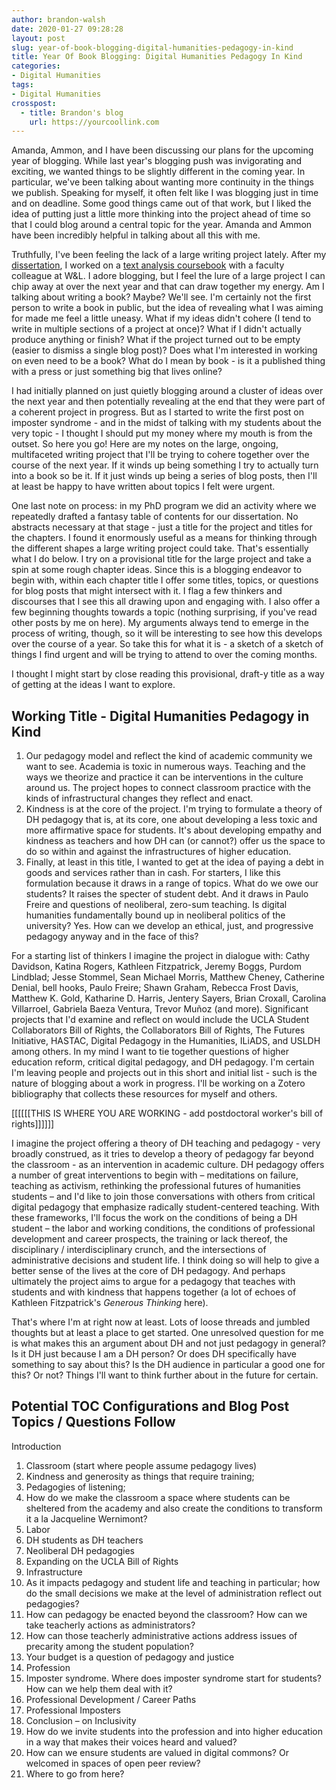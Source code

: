 ```yaml
---
author: brandon-walsh
date: 2020-01-27 09:28:28
layout: post
slug: year-of-book-blogging-digital-humanities-pedagogy-in-kind
title: Year Of Book Blogging: Digital Humanities Pedagogy In Kind
categories:
- Digital Humanities
tags:
- Digital Humanities
crosspost:
  - title: Brandon's blog
    url: https://yourcoollink.com
---
```

Amanda, Ammon, and I have been discussing our plans for the upcoming year of blogging. While last year's blogging push was invigorating and exciting, we wanted things to be slightly different in the coming year. In particular, we've been talking about wanting more continuity in the things we publish. Speaking for myself, it often felt like I was blogging just in time and on deadline. Some good things came out of that work, but I liked the idea of putting just a little more thinking into the project ahead of time so that I could blog around a central topic for the year. Amanda and Ammon have been incredibly helpful in talking about all this with me. 

Truthfully, I've been feeling the lack of a large writing project lately. After my [dissertation](doi.org/10.18130/V3R27G), I worked on a [text analysis coursebook](http://walshbr.com/textanalysiscoursebook) with a faculty colleague at W&L. I adore blogging, but I feel the lure of a large project I can chip away at over the next year and that can draw together my energy. Am I talking about writing a book? Maybe? We'll see. I'm certainly not the first person to write a book in public, but the idea of revealing what I was aiming for made me feel a little uneasy. What if my ideas didn't cohere (I tend to write in multiple sections of a project at once)? What if I didn't actually produce anything or finish? What if the project turned out to be empty (easier to dismiss a single blog post)? Does what I'm interested in working on even need to be a book? What do I mean by book - is it a published thing with a press or just something big that lives online?

I had initially planned on just quietly blogging around a cluster of ideas over the next year and then potentially revealing at the end that they were part of a coherent project in progress. But as I started to write the first post on imposter syndrome - and in the midst of talking with my students about the very topic - I thought I should put my money where my mouth is from the outset. So here you go! Here are my notes on the large, ongoing, multifaceted writing project that I'll be trying to cohere together over the course of the next year. If it winds up being something I try to actually turn into a book so be it. If it just winds up being a series of blog posts, then I'll at least be happy to have written about topics I felt were urgent. 

One last note on process: in my PhD program we did an activity where we repeatedly drafted a fantasy table of contents for our dissertation. No abstracts necessary at that stage - just a title for the project and titles for the chapters. I found it enormously useful as a means for thinking through the different shapes a large writing project could take. That's essentially what I do below. I try on a provisional title for the large project and take a spin at some rough chapter ideas. Since this is a blogging endeavor to begin with, within each chapter title I offer some titles, topics, or questions for blog posts that might intersect with it. I flag a few thinkers and discourses that I see this all drawing upon and engaging with. I also offer a few beginning thoughts towards a topic (nothing surprising, if you've read other posts by me on here). My arguments always tend to emerge in the process of writing, though, so it will be interesting to see how this develops over the course of a year. So take this for what it is - a sketch of a sketch of things I find urgent and will be trying to attend to over the coming months. 

I thought I might start by close reading this provisional, draft-y title as a way of getting at the ideas I want to explore.

## Working Title - Digital Humanities Pedagogy in Kind
 
1. Our pedagogy model and reflect the kind of academic community we want to see. Academia is toxic in numerous ways. Teaching and the ways we theorize and practice it can be interventions in the culture around us. The project hopes to connect classroom practice with the kinds of infrastructural changes they reflect and enact. 
2. Kindness is at the core of the project. I'm trying to formulate a theory of DH pedagogy that is, at its core, one about developing a less toxic and more affirmative space for students. It's about developing empathy and kindness as teachers and how DH can (or cannot?) offer us the space to do so within and against the infrastructures of higher education.
3. Finally, at least in this title, I wanted to get at the idea of paying a debt in goods and services rather than in cash. For starters, I like this formulation because it draws in a range of topics. What do we owe our students? It raises the specter of student debt. And it draws in Paulo Freire and questions of neoliberal, zero-sum teaching. Is digital humanities fundamentally bound up in neoliberal politics of the university? Yes. How can we develop an ethical, just, and progressive pedagogy anyway and in the face of this? 

For a starting list of thinkers I imagine the project in dialogue with: Cathy Davidson, Katina Rogers, Kathleen Fitzpatrick, Jeremy Boggs, Purdom Lindblad; Jesse Stommel, Sean Michael Morris, Matthew Cheney, Catherine Denial, bell hooks, Paulo Freire; Shawn Graham, Rebecca Frost Davis, Matthew K. Gold, Katharine D. Harris, Jentery Sayers, Brian Croxall, Carolina Villarroel, Gabriela Baeza Ventura, Trevor Muñoz (and more). Significant projects that I'd examine and reflect on would include the UCLA Student Collaborators Bill of Rights, the Collaborators Bill of Rights, The Futures Initiative, HASTAC, Digital Pedagogy in the Humanities, ILiADS, and USLDH among others. In my mind I want to tie together questions of higher education reform, critical digital pedagogy, and DH pedagogy. I'm certain I'm leaving people and projects out in this short and initial list - such is the nature of blogging about a work in progress. I'll be working on a Zotero bibliography that collects these resources for myself and others. 

[[[[[[THIS IS WHERE YOU ARE WORKING - add postdoctoral worker's bill of rights]]]]]]

I imagine the project offering a theory of DH teaching and pedagogy - very broadly construed, as it tries to develop a theory of pedagogy far beyond the classroom -  as an intervention in academic culture. DH pedagogy offers a number of great interventions to begin with – meditations on failure, teaching as activism, rethinking the professional futures of humanities students – and I'd like to join those conversations with others from critical digital pedagogy that emphasize radically student-centered teaching. With these frameworks, I'll focus the work on the conditions of being a DH student – the labor and working conditions, the conditions of professional development and career prospects, the training or lack thereof, the disciplinary / interdisciplinary crunch, and the intersections of administrative decisions and student life. I think doing so will help to give a better sense of the lives at the core of DH pedagogy. And perhaps ultimately the project aims to argue for a pedagogy that teaches with students and with kindness that happens together (a lot of echoes of Kathleen Fitzpatrick's _Generous Thinking_ here).
 
That's where I'm at right now at least. Lots of loose threads and jumbled thoughts but at least a place to get started. One unresolved question for me is what makes this an argument about DH and not just pedagogy in general? Is it DH just because I am a DH person? Or does DH specifically have something to say about this? Is the DH audience in particular a good one for this? Or not? Things I'll want to think further about in the future for certain. 
 
## Potential TOC Configurations and Blog Post Topics / Questions Follow
 
Introduction
 
1. Classroom (start where people assume pedagogy lives)
  1. Kindness and generosity as things that require training;
  2. Pedagogies of listening;
  3. How do we make the classroom a space where students can be sheltered from the academy and also create the conditions to transform it a la Jacqueline Wernimont?
2. Labor
  1. DH students as DH teachers
  2. Neoliberal DH pedagogies
  3. Expanding on the UCLA Bill of Rights
3. Infrastructure
  1. As it impacts pedagogy and student life and teaching in particular; how do the small decisions we make at the level of administration reflect out pedagogies?
  2. How can pedagogy be enacted beyond the classroom? How can we take teacherly actions as administrators?
  3. How can those teacherly administrative actions address issues of precarity among the student population?
  4. Your budget is a question of pedagogy and justice
4. Profession
  1. Imposter syndrome. Where does imposter syndrome start for students? How can we help them deal with it?
  2. Professional Development / Career Paths
  3. Professional Imposters
5. Conclusion – on Inclusivity
  1. How do we invite students into the profession and into higher education in a way that makes their voices heard and valued?
  2. How can we ensure students are valued in digital commons? Or welcomed in spaces of open peer review?
  3. Where to go from here?

